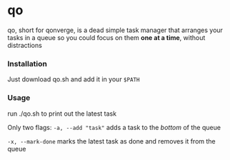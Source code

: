 # qo

qo, short for qonverge, is a dead simple task manager that arranges your tasks in a queue
so you could focus on them **one at a time**, without distractions

### Installation
Just download qo.sh and add it in your `$PATH`

### Usage
run ./qo.sh to print out the latest task

Only two flags:
`-a, --add "task"` adds a task to the *bottom* of the queue

`-x, --mark-done` marks the latest task as done and removes it from the queue
